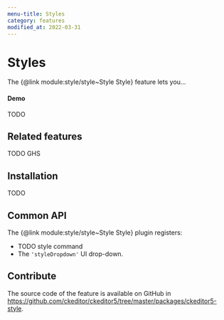 ```yaml
---
menu-title: Styles
category: features
modified_at: 2022-03-31
---
```


# Styles

The {@link module:style/style~Style Style} feature lets you...

#### Demo

TODO

## Related features

TODO GHS

## Installation

TODO

## Common API

The {@link module:style/style~Style Style} plugin registers:

* TODO style command
* The `'styleDropdown'` UI drop-down.

## Contribute

The source code of the feature is available on GitHub in https://github.com/ckeditor/ckeditor5/tree/master/packages/ckeditor5-style.

